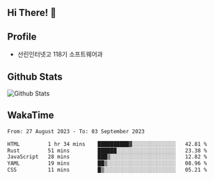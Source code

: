 ## Hi There! 👋

## Profile

-   선린인터넷고 118기 소프트웨어과

## Github Stats

![Github Stats](https://github-readme-stats.vercel.app/api/top-langs/?username=NY0510&theme=tokyonight&hide_border=true&layout=compact)

## WakaTime

<!--START_SECTION:waka-->

```txt
From: 27 August 2023 - To: 03 September 2023

HTML         1 hr 34 mins    ██████████▓░░░░░░░░░░░░░░   42.81 %
Rust         51 mins         ██████░░░░░░░░░░░░░░░░░░░   23.38 %
JavaScript   28 mins         ███▒░░░░░░░░░░░░░░░░░░░░░   12.82 %
YAML         19 mins         ██▒░░░░░░░░░░░░░░░░░░░░░░   08.96 %
CSS          11 mins         █▒░░░░░░░░░░░░░░░░░░░░░░░   05.21 %
```

<!--END_SECTION:waka-->
